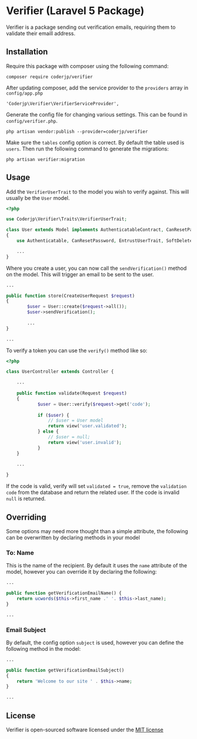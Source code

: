 # Verifier (Laravel 5 Package)

Verifier is a package sending out verification emails, requiring them to validate their emaill address.

## Installation
Require this package with composer using the following command:

    composer require coderjp/verifier


After updating composer, add the service provider to the `providers` array in `config/app.php`

    'Coderjp\Verifier\VerifierServiceProvider',
    
Generate the config file for changing various settings. This can be found in `config/verifier.php`.
    
    php artisan vendor:publish --provider=coderjp/verifier
    
Make sure the `tables` config option is correct. By default the table used is `users`. Then run the following
command to generate the migrations:

    php artisan verifier:migration
    
## Usage

Add the `VerifierUserTrait` to the model you wish to verify against. This will usually be the `User` model.

```php
<?php

use Coderjp\Verifier\Traits\VerifierUserTrait;

class User extends Model implements AuthenticatableContract, CanResetPasswordContract
{
    use Authenticatable, CanResetPassword, EntrustUserTrait, SoftDeletes, VerifierUserTrait;

    ...
}
```

Where you create a user, you can now call  the `sendVerification()` method on the model. This will trigger
an email to be sent to the user.

```php
...

public function store(CreateUserRequest $request)
{
        $user = User::create($request->all());
        $user->sendVerification();
        
        ...
}

...

```

To verify a token you can use the `verify()` method like so:

```php
<?php

class UserController extends Controller {

    ...
    
    public function validate(Request $request)
    {
            $user = User::verify($request->get('code');
            
            if ($user) {
                // $user = User model
                return view('user.validated');
            } else {
                // $user = null;
                return view('user.invalid');
            }
    }

    ...
    
}
```

If the code is valid, verify will set `validated = true`, remove the `validation code` from the database
and return the related user. If the code is invalid `null` is returned.

## Overriding

Some options may need more thought than a simple attribute, the following can be overwritten by declaring methods
in your model

### To: Name

This is the name of the recipient. By default it uses the `name` attribute of the model, however you can override
it by declaring the following:

```php
...

public function getVerificationEmailName() {
    return ucwords($this->first_name .' '. $this->last_name);
}

...
```

### Email Subject

By default, the config option `subject` is used, however you can define the following method in the model:

```php
...

public function getVerificationEmailSubject()
{
    return 'Welcome to our site ' . $this->name;
}

...
```

## License

Verifier is open-sourced software licensed under the [MIT license](http://opensource.org/licenses/MIT)